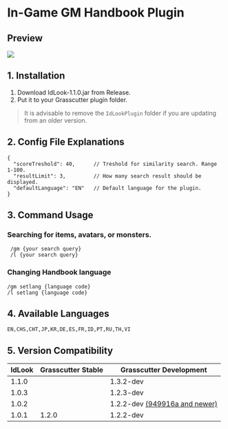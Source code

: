 # In-Game GM Handbook Plugin

## Preview

![](https://s3.oxy.my.id/public/files/idlook110.gif)

## 1. Installation
1. Download IdLook-1.1.0.jar from Release.
2. Put it to your Grasscutter plugin folder.
> It is advisable to remove the `IdLookPlugin` folder if you are updating from an older version.

## 2. Config File Explanations
```
{
  "scoreTreshold": 40,      // Treshold for similarity search. Range 1-100.
  "resultLimit": 3,         // How many search result should be displayed.
  "defaultLanguage": "EN"   // Default language for the plugin.
}
```

## 3. Command Usage
### Searching for items, avatars, or monsters.
```
 /gm {your search query}
 /l {your search query}
 ```
### Changing Handbook language
```
/gm setlang {language code}
/l setlang {language code}
```

## 4. Available Languages
```
EN,CHS,CHT,JP,KR,DE,ES,FR,ID,PT,RU,TH,VI
```

## 5. Version Compatibility

| IdLook | Grasscutter Stable | Grasscutter Development |
|--------|--------------------|--------------------|
| 1.1.0  |                    | 1.3.2-dev          |
| 1.0.3  |                    | 1.2.3-dev          |
| 1.0.2  |                    | 1.2.2-dev [(949916a and newer)](https://github.com/Grasscutters/Grasscutter/commit/949916ad8060afbd31507b4c5f62427fb6dd59bb)         |
| 1.0.1  | 1.2.0              | 1.2.2-dev          |
